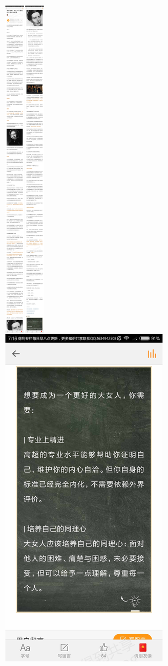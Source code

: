 ![](../../images/2017年11月/GX1109英雄攻略：大女人不要怕自己变得太勇猛.jpg)
![](../../images/2017年11月/GX1109英雄攻略：大女人不要怕自己变得太勇猛2.jpg)
![](../../images/2017年11月/GX1109英雄攻略：大女人不要怕自己变得太勇猛3.jpg)
